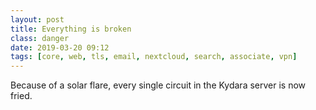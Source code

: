 ```yaml
---
layout: post
title: Everything is broken
class: danger
date: 2019-03-20 09:12
tags: [core, web, tls, email, nextcloud, search, associate, vpn]
---
```


Because of a solar flare, every single circuit in the Kydara server is now fried.
